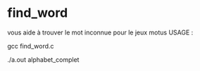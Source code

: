 # find_word
vous aide à trouver le mot inconnue pour le jeux motus
USAGE :

gcc find_word.c

./a.out alphabet_complet